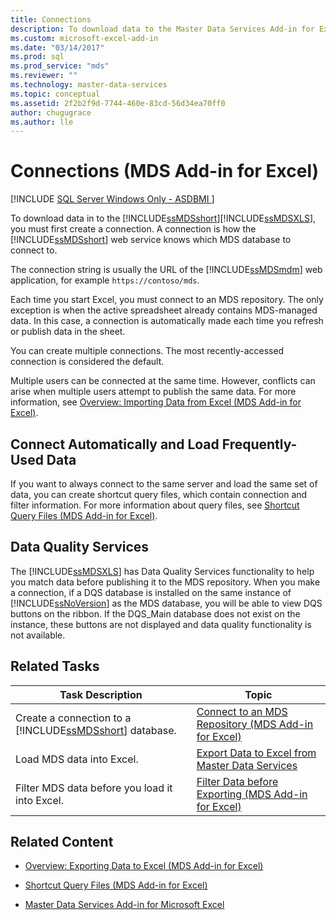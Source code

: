 ```yaml
---
title: Connections
description: To download data to the Master Data Services Add-in for Excel, first create a connection. Each time you start Excel, you must connect to a repository.
ms.custom: microsoft-excel-add-in
ms.date: "03/14/2017"
ms.prod: sql
ms.prod_service: "mds"
ms.reviewer: ""
ms.technology: master-data-services
ms.topic: conceptual
ms.assetid: 2f2b2f9d-7744-460e-83cd-56d34ea70ff0
author: chugugrace 
ms.author: lle
---
```

# Connections (MDS Add-in for Excel)

[!INCLUDE [SQL Server Windows Only - ASDBMI ](../../includes/applies-to-version/sql-windows-only-asdbmi.md)]

  To download data in to the [!INCLUDE[ssMDSshort](../../includes/ssmdsshort-md.md)][!INCLUDE[ssMDSXLS](../../includes/ssmdsxls-md.md)], you must first create a connection. A connection is how the [!INCLUDE[ssMDSshort](../../includes/ssmdsshort-md.md)] web service knows which MDS database to connect to.  
  
 The connection string is usually the URL of the [!INCLUDE[ssMDSmdm](../../includes/ssmdsmdm-md.md)] web application, for example `https://contoso/mds`.  
  
 Each time you start Excel, you must connect to an MDS repository. The only exception is when the active spreadsheet already contains MDS-managed data. In this case, a connection is automatically made each time you refresh or publish data in the sheet.  
  
 You can create multiple connections. The most recently-accessed connection is considered the default.  
  
 Multiple users can be connected at the same time. However, conflicts can arise when multiple users attempt to publish the same data. For more information, see [Overview: Importing Data from Excel &#40;MDS Add-in for Excel&#41;](../../master-data-services/microsoft-excel-add-in/overview-importing-data-from-excel-mds-add-in-for-excel.md).  
  
## Connect Automatically and Load Frequently-Used Data  
 If you want to always connect to the same server and load the same set of data, you can create shortcut query files, which contain connection and filter information. For more information about query files, see [Shortcut Query Files &#40;MDS Add-in for Excel&#41;](../../master-data-services/microsoft-excel-add-in/shortcut-query-files-mds-add-in-for-excel.md).  
  
## Data Quality Services  
 The [!INCLUDE[ssMDSXLS](../../includes/ssmdsxls-md.md)] has Data Quality Services functionality to help you match data before publishing it to the MDS repository. When you make a connection, if a DQS database is installed on the same instance of [!INCLUDE[ssNoVersion](../../includes/ssnoversion-md.md)] as the MDS database, you will be able to view DQS buttons on the ribbon. If the DQS_Main database does not exist on the instance, these buttons are not displayed and data quality functionality is not available.  
  
## Related Tasks  
  
|Task Description|Topic|  
|----------------------|-----------|  
|Create a connection to a [!INCLUDE[ssMDSshort](../../includes/ssmdsshort-md.md)] database.|[Connect to an MDS Repository &#40;MDS Add-in for Excel&#41;](../../master-data-services/microsoft-excel-add-in/connect-to-an-mds-repository-mds-add-in-for-excel.md)|  
|Load MDS data into Excel.|[Export Data to Excel from Master Data Services](../../master-data-services/microsoft-excel-add-in/export-data-to-excel-from-master-data-services.md)|  
|Filter MDS data before you load it into Excel.|[Filter Data before Exporting &#40;MDS Add-in for Excel&#41;](../../master-data-services/microsoft-excel-add-in/filter-data-before-exporting-mds-add-in-for-excel.md)|  
  
## Related Content  
  
-   [Overview: Exporting Data to Excel &#40;MDS Add-in for Excel&#41;](../../master-data-services/microsoft-excel-add-in/overview-exporting-data-to-excel-mds-add-in-for-excel.md)  
  
-   [Shortcut Query Files &#40;MDS Add-in for Excel&#41;](../../master-data-services/microsoft-excel-add-in/shortcut-query-files-mds-add-in-for-excel.md)  
  
-   [Master Data Services Add-in for Microsoft Excel](../../master-data-services/microsoft-excel-add-in/master-data-services-add-in-for-microsoft-excel.md)  
  
  
